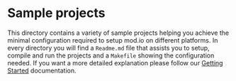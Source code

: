# Sample projects

This directory contains a variety of sample projects helping you achieve the minimal configuration required to setup mod.io on different platforms. In every directory you will find a `Readme.md` file that assists you to setup, compile and run the projects and a `Makefile` showing the configuration needed. If you want a more detailed explanation please follow our [Getting Started](https://github.com/DBolical/modioSDK/wiki/Getting-Started) documentation.
